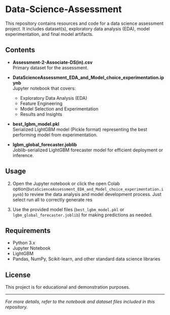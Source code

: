 # Data-Science-Assessment

This repository contains resources and code for a data science assessment project. It includes dataset(s), exploratory data analysis (EDA), model experimentation, and final model artifacts.

## Contents

- **Assessment-2-Associate-DS(in).csv**  
  Primary dataset for the assessment.

- **DataScienceAssessment_EDA_and_Model_choice_experimentation.ipynb**  
  Jupyter notebook that covers:
  - Exploratory Data Analysis (EDA)
  - Feature Engineering
  - Model Selection and Experimentation
  - Results and Insights

- **best_lgbm_model.pkl**  
  Serialized LightGBM model (Pickle format) representing the best performing model from experimentation.

- **lgbm_global_forecaster.joblib**  
  Joblib-serialized LightGBM forecaster model for efficient deployment or inference.

## Usage
2. Open the Jupyter notebook or click the open Colab option(`DataScienceAssessment_EDA_and_Model_choice_experimentation.ipynb`) to review the data analysis and model development process. Just select run all to correctly generate res

3. Use the provided model files (`best_lgbm_model.pkl` or `lgbm_global_forecaster.joblib`) for making predictions as needed.

## Requirements

- Python 3.x
- Jupyter Notebook
- LightGBM
- Pandas, NumPy, Scikit-learn, and other standard data science libraries

## License

This project is for educational and demonstration purposes.

---
*For more details, refer to the notebook and dataset files included in this repository.*
